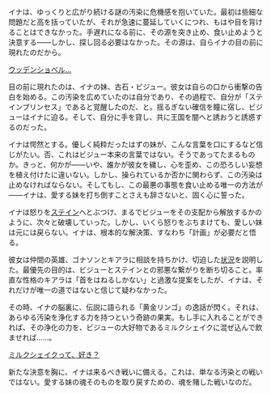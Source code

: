 <!-- title: 姉妹 -->
<!-- relationship: Family -->

イナは、ゆっくりと広がり続ける謎の汚染に危機感を抱いていた。最初は些細な問題だと高を括っていたが、それが急速に蔓延していくにつれ、もはや目を背けることはできなかった。手遅れになる前に、その源を突き止め、食い止めようと決意する――しかし、探し回る必要はなかった。その源は、自らイナの目の前に現れたのだから。

[ウッデンショベル…](#embed:https://www.youtube.com/live/3zaM1QIff9U?feature=shared&t=4688)

目の前に現れたのは、イナの妹、古石・ビジュー。彼女は自らの口から衝撃の告白を始める。この汚染を広めていたのは自分であり、その過程で、自分が「ステインプリンセス」であると覚醒したのだ、と。揺るぎない確信を瞳に宿し、ビジューはイナに迫る。そして、自分に手を貸し、共に王国を闇へと誘おうと誘惑するのだった。

イナは愕然とする。優しく純粋だったはずの妹が、こんな言葉を口にするなど信じがたい。否、これはビジュー本来の言葉ではない。そうであってたまるものか。きっと、何かが――いや、誰かが彼女を穢し、心を歪め、この恐ろしい妄想を植え付けたに違いない。しかし、操られているか否かに関わらず、この汚染は止めなければならない。そしてもし、この最悪の事態を食い止める唯一の方法が――イナは、愛する妹を打ち倒すことさえも辞さないと、固く心に誓った。

イナは怒りを[ステイン](https://www.youtube.com/live/3zaM1QIff9U?feature=shared&t=5066)へとぶつけ、まるでビジューをその支配から解放するかのように、次々と破壊していった。しかし、いくら怒りをぶちまけても、愛しい妹は元には戻らない。イナは、根本的な解決策、すなわち「計画」が必要だと悟る。

彼女は仲間の英雄、ゴナソンとキアラに相談を持ちかけ、切迫した[状況](https://www.youtube.com/live/3zaM1QIff9U?feature=shared&t=7676)を説明した。最優先の目的は、ビジューとステインとの邪悪な繋がりを断ち切ること。率直な性格のキアラは「首をはねるしかない」と過激な提案をしたが、イナは、それだけが唯一の道ではないと信じて疑わなかった。

その時、イナの脳裏に、伝説に語られる「黄金リンゴ」の逸話が閃く。それは、あらゆる汚染を浄化する力を持つという奇跡の果実。もし手に入れることができれば、その浄化の力を、ビジューの大好物であるミルクシェイクに混ぜ込んで飲ませれば……。

[ミルクシェイクって、好き？](#embed:https://www.youtube.com/live/3zaM1QIff9U?feature=shared&t=8028)

新たな決意を胸に、イナは来るべき戦いに備える。これは、単なる汚染との戦いではない。愛する妹の魂そのものを取り戻すための、魂を賭した戦いなのだ。
